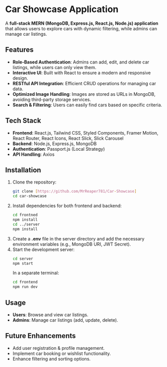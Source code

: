 # Car Showcase Application

A **full-stack MERN (MongoDB, Express.js, React.js, Node.js) application** that allows users to explore cars with dynamic filtering, while admins can manage car listings.

## Features
- **Role-Based Authentication**: Admins can add, edit, and delete car listings, while users can only view them.
- **Interactive UI**: Built with React to ensure a modern and responsive design.
- **RESTful API Integration**: Efficient CRUD operations for managing car data.
- **Optimized Image Handling**: Images are stored as URLs in MongoDB, avoiding third-party storage services.
- **Search & Filtering**: Users can easily find cars based on specific criteria.

## Tech Stack
- **Frontend**: React.js, Tailwind CSS, Styled Components, Framer Motion, React Router, React Icons, React Slick, Slick Carousel
- **Backend**: Node.js, Express.js, MongoDB
- **Authentication**: Passport.js (Local Strategy)
- **API Handling**: Axios

## Installation
1. Clone the repository:
   ```sh
   git clone [https://github.com/MrReaper781/Car-Showcase]
   cd car-showcase
   ```
2. Install dependencies for both frontend and backend:
   ```sh
   cd frontned
   npm install
   cd ../server
   npm install
   ```
3. Create a **.env** file in the server directory and add the necessary environment variables (e.g., MongoDB URI, JWT Secret).
4. Start the development server:
   ```sh
   cd server
   npm start
   ```
   In a separate terminal:
   ```sh
   cd frontend
   npm run dev
   ```

## Usage
- **Users**: Browse and view car listings.
- **Admins**: Manage car listings (add, update, delete).

## Future Enhancements
- Add user registration & profile management.
- Implement car booking or wishlist functionality.
- Enhance filtering and sorting options.

